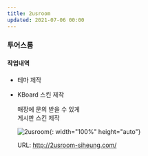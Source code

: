 ```yaml
---
title: 2usroom
updated: 2021-07-06 00:00
---
```


### 투어스룸
  
#### 작업내역
- 테마 제작
- KBoard 스킨 제작
  
	매장에 문의 받을 수 있게  
	게시판 스킨 제작  
  
	![2usroom](https://github.com/project0210/project0210.github.io/blob/master/_posts/images/2usroom/001.png?raw=true){: width="100%" height="auto"}
  
	URL: http://2usroom-siheung.com/